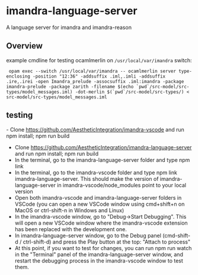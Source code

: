 # imandra-language-server

A language server for imandra and imandra-reason

## Overview

example cmdline for testing ocamlmerlin on `/usr/local/var/imandra` switch:

``` opam exec --switch /usr/local/var/imandra -- ocamlmerlin server type-enclosing -position "12:36" -addsuffix .iml,.imli -addsuffix .ire,.irei -open Imandra_prelude -assocsuffix .iml:imandra -package imandra-prelude -package zarith -filename $(echo `pwd`/src-model/src-types/model_messages.iml) -dot-merlin $(`pwd`/src-model/src-types/) < src-model/src-types/model_messages.iml```

## testing

- Clone https://github.com/AestheticIntegration/imandra-vscode and run npm install; npm run build
- Clone https://github.com/AestheticIntegration/imandra-language-server and run npm install; npm run build
- In the terminal, go to the imandra-language-server folder and type npm link
- In the terminal, go to the imandra-vscode folder and type npm link imandra-language-server. This should make the version of imandra-language-server in imandra-vscode/node_modules point to your local version
- Open both imandra-vscode and imandra-language-server folders in VSCode (you can open a new VSCode window using cmd+shift+n on MacOS or ctrl-shift-n in Windows and Linux)
- In the imandra-vscode window, go to "Debug->Start Debugging". This will open a new VSCode window where the imandra-vscode extension has been replaced with the development one.
- In imandra-language-server window, go to the Debug panel (cmd-shift-d / ctrl-shift-d) and press the Play button at the top: "Attach to process"
- At this point, if you want to test for changes, you can run npm run watch in the "Terminal" panel of the imandra-language-server window, and restart the debugging process in the imandra-vscode window to test them.
